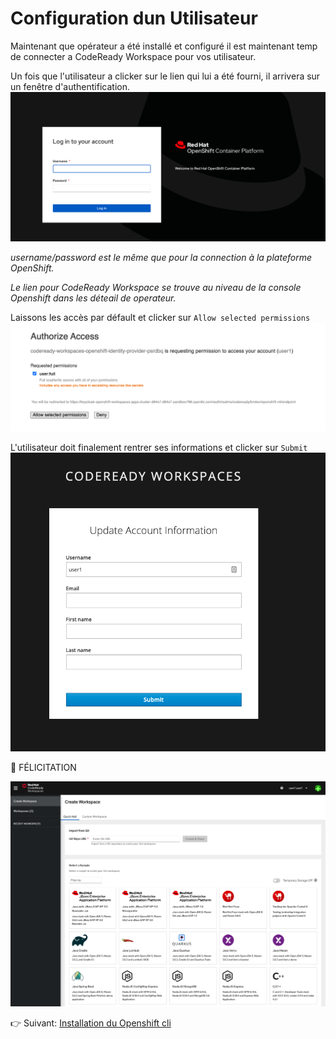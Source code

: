 # Configuration dun Utilisateur

Maintenant que opérateur a été installé et configuré il est maintenant temp de connecter a CodeReady Workspace pour vos utilisateur.

Un fois que l'utilisateur a clicker sur le lien qui lui a été fourni, il arrivera sur un fenêtre d'authentification. 
![Login](images/crw-login.png)

*username/password est le même que pour la connection à la plateforme OpenShift.*

*Le lien pour CodeReady Workspace se trouve au niveau de la console Openshift dans les déteail de operateur.*

Laissons les accès par défault et clicker sur `Allow selected permissions`
![Access](images/crw-user-autorization.png)

L'utilisateur doit finalement rentrer ses informations et clicker sur `Submit`
![Profile](images/crw-user-creation.png)

:tada: FÉLICITATION

![Welcome screen](images/crw-create-workspace.png)


:point_right: Suivant: [Installation du Openshift cli](cli-install.md)